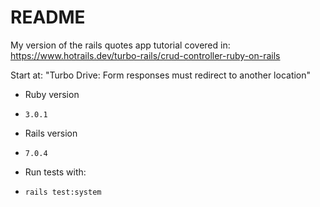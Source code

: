 # README

My version of the rails quotes app tutorial covered in: https://www.hotrails.dev/turbo-rails/crud-controller-ruby-on-rails

Start at: "Turbo Drive: Form responses must redirect to another location"

* Ruby version
- `3.0.1`

* Rails version
- `7.0.4`

* Run tests with:
- `rails test:system`
